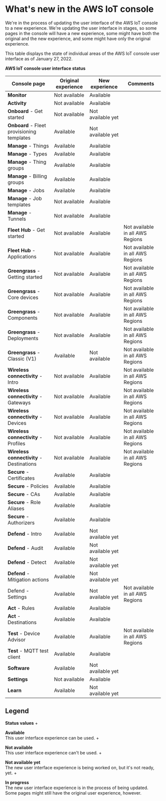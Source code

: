 # What's new in the AWS IoT console<a name="whats-new-in-console"></a>

We're in the process of updating the user interface of the AWS IoT console to a new experience\. We're updating the user interface in stages, so some pages in the console will have a new experience, some might have both the original and the new experience, and some might have only the original experience\. 

 This table displays the state of individual areas of the AWS IoT console user interface as of January 27, 2022\.


**AWS IoT console user interface status**  

| Console page | Original experience | New experience | Comments | 
| --- | --- | --- | --- | 
|  **Monitor**  |  Not available  |  Available  |    | 
|  **Activity**  |  Not available  |  Available  |    | 
|  **Onboard** \- Get started  |  Not available  |  Not available yet  |    | 
|  **Onboard** \- Fleet provisioning templates  |  Available  |  Not available yet  |    | 
|  **Manage** \- Things  |  Available  |  Available  |    | 
|  **Manage** \- Types  |  Available  |  Available  |    | 
|  **Manage** \- Thing groups  |  Available  |  Available  |    | 
|  **Manage** \- Billing groups  |  Available  |  Available  |    | 
|  **Manage** \- Jobs  |  Available  |  Available  |    | 
|  **Manage** \- Job templates  |  Not available  |  Available  |    | 
|  **Manage** \- Tunnels  |  Not available  |  Available  |    | 
|  **Fleet Hub** \- Get started  |  Not available  |  Available  | Not available in all AWS Regions | 
|  **Fleet Hub** \- Applications  |  Not available  |  Available  | Not available in all AWS Regions | 
|  **Greengrass** \- Getting started  |  Not available  |  Available  | Not available in all AWS Regions | 
|  **Greengrass** \- Core devices  |  Not available  |  Available  | Not available in all AWS Regions | 
|  **Greengrass** \- Components  |  Not available  |  Available  | Not available in all AWS Regions | 
|  **Greengrass** \- Deployments  |  Not available  |  Available  | Not available in all AWS Regions | 
|  **Greengrass** \- Classic \(V1\)  |  Available  |  Not available  | Not available in all AWS Regions | 
|  **Wireless connectivity** \- Intro  |  Not available  |  Available  |  Not available in all AWS Regions  | 
|  **Wireless connectivity** \- Gateways  |  Not available  |  Available  |  Not available in all AWS Regions  | 
|  **Wireless connectivity** \- Devices  |  Not available  |  Available  |  Not available in all AWS Regions  | 
|  **Wireless connectivity** \- Profiles  |  Not available  |  Available  |  Not available in all AWS Regions  | 
|  **Wireless connectivity** \- Destinations  |  Not available  |  Available  | Not available in all AWS Regions | 
|  **Secure** \- Certificates  |  Available  |  Available  |    | 
|  **Secure** \- Policies  |  Available  | Available |    | 
|  **Secure** \- CAs  |  Available  | Available |    | 
|  **Secure** \- Role Aliases  |  Available  |  Available  |    | 
|  **Secure** \- Authorizers  |  Available  |  Available  |    | 
|  **Defend** \- Intro  |  Available  |  Not available yet  |    | 
|  **Defend** \- Audit  |  Available  |  Not available yet  |    | 
|  **Defend** \- Detect  |  Available  |  Not available yet  |    | 
|  **Defend** \- Mitigation actions  |  Available  |  Not available yet  |    | 
| Defend \- Settings |  Available  |  Not available yet  | Not available in all AWS Regions | 
|  **Act** \- Rules  |  Available  |  Available  |    | 
|  **Act** \- Destinations  |  Available  |  Available  |    | 
|  **Test** \- Device Advisor  |  Available  |  Available  |  Not available in all AWS Regions  | 
|  **Test** \- MQTT test client  |  Available  |  Available  |    | 
|  **Software**  |  Available  |  Not available yet  |    | 
|  **Settings**  |  Not available  |  Available  |    | 
|  **Learn**  |  Available  |  Not available yet  |    | 

## Legend<a name="whats-new-in-console-legend"></a>

**Status values**
+ 

**Available**  
This user interface experience can be used\.
+ 

**Not available**  
This user interface experience can't be used\.
+ 

**Not available yet**  
The new user interface experience is being worked on, but it's not ready, yet\.
+ 

**In progress**  
The new user interface experience is in the process of being updated\. Some pages might still have the original user experience, however\.